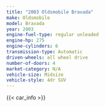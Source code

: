 ```yaml
---
title: "2003 Oldsmobile Bravada"
make: Oldsmobile
model: Bravada
year: 2003
engine-fuel-type: regular unleaded
engine-hp: 275
engine-cylinders: 6
transmission-type: Automatic
driven-wheels: all wheel drive
number-of-doors: 4
market-category: N/A
vehicle-size: Midsize
vehicle-style: 4dr SUV
---
```


{{< car_info >}}
